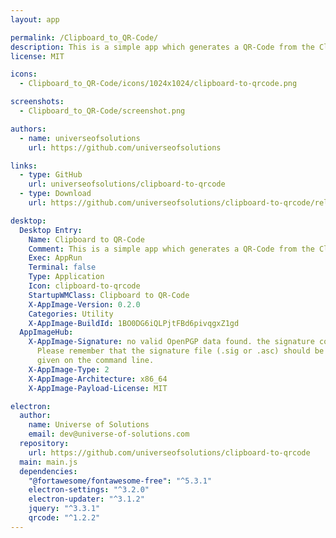```yaml
---
layout: app

permalink: /Clipboard_to_QR-Code/
description: This is a simple app which generates a QR-Code from the Clipboard.
license: MIT

icons:
  - Clipboard_to_QR-Code/icons/1024x1024/clipboard-to-qrcode.png

screenshots:
  - Clipboard_to_QR-Code/screenshot.png

authors:
  - name: universeofsolutions
    url: https://github.com/universeofsolutions

links:
  - type: GitHub
    url: universeofsolutions/clipboard-to-qrcode
  - type: Download
    url: https://github.com/universeofsolutions/clipboard-to-qrcode/releases

desktop:
  Desktop Entry:
    Name: Clipboard to QR-Code
    Comment: This is a simple app which generates a QR-Code from the Clipboard.
    Exec: AppRun
    Terminal: false
    Type: Application
    Icon: clipboard-to-qrcode
    StartupWMClass: Clipboard to QR-Code
    X-AppImage-Version: 0.2.0
    Categories: Utility
    X-AppImage-BuildId: 1BO0DG6iQLPjtFBd6pivqgxZ1gd
  AppImageHub:
    X-AppImage-Signature: no valid OpenPGP data found. the signature could not be verified.
      Please remember that the signature file (.sig or .asc) should be the first file
      given on the command line.
    X-AppImage-Type: 2
    X-AppImage-Architecture: x86_64
    X-AppImage-Payload-License: MIT

electron:
  author:
    name: Universe of Solutions
    email: dev@universe-of-solutions.com
  repository:
    url: https://github.com/universeofsolutions/clipboard-to-qrcode
  main: main.js
  dependencies:
    "@fortawesome/fontawesome-free": "^5.3.1"
    electron-settings: "^3.2.0"
    electron-updater: "^3.1.2"
    jquery: "^3.3.1"
    qrcode: "^1.2.2"
---
```

